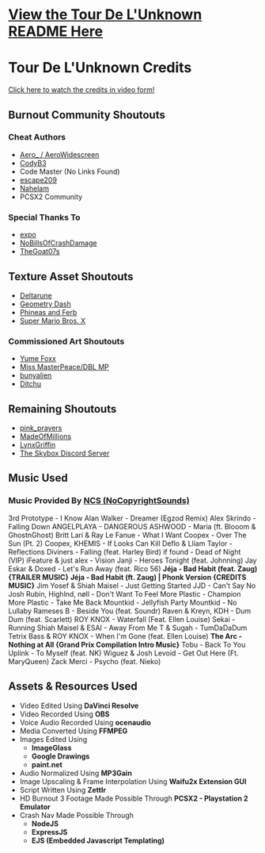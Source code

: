 # [View the Tour De L'Unknown README Here](https://docs.google.com/document/d/101Dcee0LFsKS1wRV5NcL41J8eDFsVkxpyYlwV-kghn8/edit?usp=sharing)

# Tour De L'Unknown Credits 
[Click here to watch the credits in video form!]()
## Burnout Community Shoutouts
### Cheat Authors
- [Aero_ / AeroWidescreen](https://github.com/AeroWidescreen)
- [CodyB3](https://github.com/CodyB3)
- Code Master (No Links Found)
- [escape209](https://www.youtube.com/@escape209)
- [Nahelam](https://github.com/Nahelam)
- PCSX2 Community
### Special Thanks To
- [expo](https://www.youtube.com/@expo_yt)
- [NoBillsOfCrashDamage](https://www.youtube.com/@NoBillsOfCrashDamage)
- [TheGoat07s](https://www.youtube.com/channel/UCREkqx-AtKda4YIAwmHN92w)
## Texture Asset Shoutouts
- [Deltarune](https://deltarune.com)
- [Geometry Dash](https://www.youtube.com/channel/UCz_yk8mDSAnxJq0ar66L4sw)
- [Phineas and Ferb](https://en.wikipedia.org/wiki/Phineas_and_Ferb)
- [Super Mario Bros. X](https://www.smbxgame.com)
### Commissioned Art Shoutouts
- [Yume Foxx](https://www.youtube.com/@yumefoxx)
- [Miss MasterPeace/DBL MP](https://missmasterpeace-dblmp.carrd.co)
- [bunyalien](https://linktr.ee/bunyalien)
- [Ditchu](https://ditchu.newgrounds.com)
## Remaining Shoutouts
- [pink_prayers](https://www.instagram.com/pink_prayers/)
- [MadeOfMillions](https://linktr.ee/madeofmillions)
- [LynxGriffin](https://www.tumblr.com/lynxgriffin)
- [The Skybox Discord Server](https://discord.gg/FXh4US7kk6)
## Music Used
### Music Provided By [NCS (NoCopyrightSounds)](https://www.youtube.com/@NoCopyrightSounds)
3rd Prototype - I Know
Alan Walker - Dreamer (Egzod Remix)
Alex Skrindo - Falling Down
ANGELPLAYA - DANGEROUS
ASHWOOD - Maria (ft. Blooom & GhostnGhost)
Britt Lari & Ray Le Fanue - What I Want
Coopex - Over The Sun (Pt. 2)
Coopex, KHEMIS - If Looks Can Kill
Deflo & Lliam Taylor - Reflections
Diviners - Falling (feat. Harley Bird)
if found - Dead of Night (VIP)
iFeature & just alex - Vision
Janji - Heroes Tonight (feat. Johnning)
Jay Eskar & Doxed - Let's Run Away (feat. Rico 56)
**Jéja - Bad Habit (feat. Zaug) {TRAILER MUSIC}**
**Jéja - Bad Habit (ft. Zaug) | Phonk Version {CREDITS MUSIC}**
Jim Yosef & Shiah Maisel - Just Getting Started
JJD - Can't Say No
Josh Rubin, Highlnd, nøll - Don't Want To Feel
More Plastic - Champion
More Plastic - Take Me Back
Mountkid - Jellyfish Party
Mountkid - No Lullaby
Rameses B - Beside You (feat. Soundr)
Raven & Kreyn, KDH - Dum Dum (feat. Scarlett)
ROY KNOX - Waterfall (Feat. Ellen Louise)
Sekai - Running
Shiah Maisel & ESAI - Away From Me
T & Sugah - TumDaDaDum
Tetrix Bass & ROY KNOX - When I'm Gone (feat. Ellen Louise)
**The Arc - Nothing at All {Grand Prix Compilation Intro Music}**
Tobu - Back To You
Uplink - To Myself (feat. NK)
Wiguez & Josh Levoid - Get Out Here (Ft. MaryQueen)
Zack Merci - Psycho (feat. Nieko)
## Assets & Resources Used
- Video Edited Using **DaVinci Resolve**
- Video Recorded Using **OBS**
- Voice Audio Recorded Using **ocenaudio**
- Media Converted Using **FFMPEG**
- Images Edited Using
    - **ImageGlass**
    - **Google Drawings**
    - **paint\.net**
- Audio Normalized Using **MP3Gain**
- Image Upscaling & Frame Interpolation Using **Waifu2x Extension GUI**
- Script Written Using **Zettlr**
- HD Burnout 3 Footage Made Possible Through **PCSX2 - Playstation 2 Emulator**
- Crash Nav Made Possible Through
    - **NodeJS**
    - **ExpressJS**
    - **EJS (Embedded Javascript Templating)**

